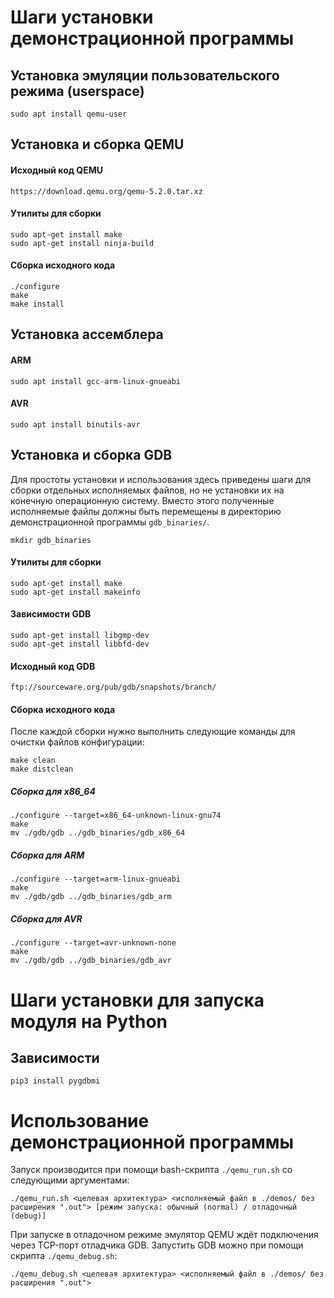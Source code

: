 # Шаги установки демонстрационной программы
## Установка эмуляции пользовательского режима (userspace)
```
sudo apt install qemu-user
```

## Установка и сборка QEMU
#### Исходный код QEMU
```
https://download.qemu.org/qemu-5.2.0.tar.xz
```
#### Утилиты для сборки
```
sudo apt-get install make
sudo apt-get install ninja-build
```
#### Сборка исходного кода
```
./configure
make
make install
```

## Установка ассемблера
#### ARM
```
sudo apt install gcc-arm-linux-gnueabi
```
#### AVR
```
sudo apt install binutils-avr
```
## Установка и сборка GDB
Для простоты установки и использования здесь приведены шаги для сборки отдельных исполняемых файлов, но не установки их на конечную операционную систему. Вместо этого полученные исполняемые файлы должны быть перемещены в директорию демонстрационной программы `gdb_binaries/`.
```
mkdir gdb_binaries
```
#### Утилиты для сборки
```
sudo apt-get install make
sudo apt-get install makeinfo
```
#### Зависимости GDB
```
sudo apt-get install libgmp-dev
sudo apt-get install libbfd-dev
```
#### Исходный код GDB
```
ftp://sourceware.org/pub/gdb/snapshots/branch/
```
#### Сборка исходного кода
После каждой сборки нужно выполнить следующие команды для очистки файлов конфигурации:
```
make clean
make distclean
```
##### Сборка для x86_64
```
./configure --target=x86_64-unknown-linux-gnu74
make
mv ./gdb/gdb ../gdb_binaries/gdb_x86_64
```
##### Сборка для ARM
```
./configure --target=arm-linux-gnueabi
make
mv ./gdb/gdb ../gdb_binaries/gdb_arm
```
##### Сборка для AVR
```
./configure --target=avr-unknown-none
make
mv ./gdb/gdb ../gdb_binaries/gdb_avr
```

# Шаги установки для запуска модуля на Python
## Зависимости
```
pip3 install pygdbmi
```

# Использование демонстрационной программы
Запуск производится при помощи bash-скрипта `./qemu_run.sh` со следующими аргументами:
```
./qemu_run.sh <целевая архитектура> <исполняемый файл в ./demos/ без расширения ".out"> [режим запуска: обычный (normal) / отладочный (debug)]
```
При запуске в отладочном режиме эмулятор QEMU ждёт подключения через TCP-порт отладчика GDB. Запустить GDB можно при помощи скрипта `./qemu_debug.sh`:
```
./qemu_debug.sh <целевая архитектура> <исполняемый файл в ./demos/ без расширения ".out">
```
